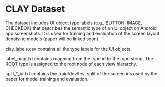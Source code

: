 # CLAY Dataset
The dataset includes UI object type labels (e.g., BUTTON, IMAGE, CHECKBOX) that describes the semantic type of an UI object on Android app screenshots. It is used for training and evaluation of the screen layout denoising models (paper will be linked soon).

clay_labels.csv contains all the type labels for the UI objects.

label_map.txt contains mapping from the type id to the type string. The ROOT type is assigned to the root node of each view hierarchy.

split_*_id.txt contains the train/dev/test split of the screen ids used by the paper for model training and evaluation.
